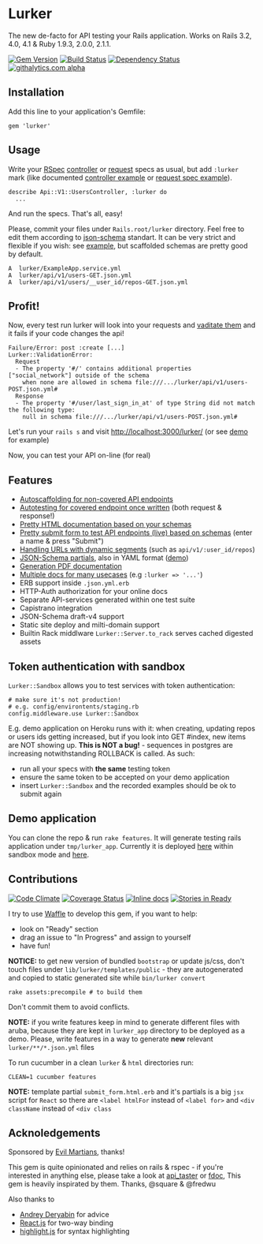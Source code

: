 # Lurker

The new de-facto for API testing your Rails application.
Works on Rails 3.2, 4.0, 4.1 & Ruby 1.9.3, 2.0.0, 2.1.1.

[![Gem Version][GV img]][Gem Version]
[![Build Status][BS img]][Build Status]
[![Dependency Status][DS img]][Dependency Status]
[![githalytics.com alpha](https://cruel-carlota.pagodabox.com/87ced56265849ad6386c2ba0a78f8038 "githalytics.com")](http://githalytics.com/razum2um/lurker)

## Installation

Add this line to your application's Gemfile:

    gem 'lurker'

## Usage

Write your [RSpec][rspec] [controller][rspec_controller_spec] or [request][rspec_request_spec] specs as usual,
but add `:lurker` mark (like documented [controller example][controler_spec_example] or [request spec example][request_spec_example]).

    describe Api::V1::UsersController, :lurker do
      ...

And run the specs. That's all, easy!

Please, commit your files under `Rails.root/lurker` directory.
Feel free to edit them according to [json-schema][json_schema] standart.
It can be very strict and flexible if you wish: see [example][json_schema_example],
but scaffolded schemas are pretty good by default.

    A  lurker/ExampleApp.service.yml
    A  lurker/api/v1/users-GET.json.yml
    A  lurker/api/v1/users/__user_id/repos-GET.json.yml

## Profit!

Now, every test run lurker will look into your requests and [vaditate them][failed_spec_example]
and it fails if your code changes the api!

    Failure/Error: post :create [...]
    Lurker::ValidationError:
      Request
      - The property '#/' contains additional properties ["social_network"] outside of the schema
        when none are allowed in schema file:///.../lurker/api/v1/users-POST.json.yml#
      Response
      - The property '#/user/last_sign_in_at' of type String did not match the following type:
        null in schema file:///.../lurker/api/v1/users-POST.json.yml#

Let's run your `rails s` and visit [http://localhost:3000/lurker/](http://localhost:3000/lurker/)
(or see [demo][demo_app2] for example)

Now, you can test your API on-line (for real)

## Features

- [Autoscaffolding for non-covered API endpoints][controler_spec_example]
- [Autotesting for covered endpoint once written][failed_spec_example] (both request & response!)
- [Pretty HTML documentation based on your schemas][html_generation_example]
- [Pretty submit form to test API endpoints (live) based on schemas][demo_live] (enter a name & press "Submit")
- [Handling URLs with dynamic segments][nested_controller_spec_example] (such as `api/v1/:user_id/repos`)
- [JSON-Schema partials][partial_example], also in YAML format ([demo][partial_example_demo])
- [Generation PDF documentation][pdf_example]
- [Multiple docs for many usecases][suffixes_example] (e.g `:lurker => '...'`)
- ERB support inside `.json.yml.erb`
- HTTP-Auth authorization for your online docs
- Separate API-services generated within one test suite
- Capistrano integration
- JSON-Schema draft-v4 support
- Static site deploy and milti-domain support
- Builtin Rack middlware `Lurker::Server.to_rack` serves cached digested assets

## Token authentication with sandbox

`Lurker::Sandbox` allows you to test services with token authentication:

    # make sure it's not production!
    # e.g. config/environtents/staging.rb
    config.middleware.use Lurker::Sandbox

E.g. demo application on Heroku runs with it: when creating, updating repos or users
ids getting increased, but if you look into GET #index,
new items are NOT showing up. **This is NOT a bug!** - sequences in postgres
are increasing notwithstanding ROLLBACK is called. As such:

- run all your specs with **the same** testing token
- ensure the same token to be accepted on your demo application
- insert `Lurker::Sandbox` and the recorded examples should be ok to submit again

## Demo application

You can clone the repo & run `rake features`.
It will generate testing rails application under `tmp/lurker_app`.
Currently it is deployed [here][demo_app] within sandbox mode and [here][demo_app2].


## Contributions

[![Code Climate][CC img]][Code Climate]
[![Coverage Status][CS img]][Coverage Status]
[![Inline docs](http://inch-pages.github.io/github/razum2um/lurker.png)](http://inch-pages.github.io/github/razum2um/lurker)
[![Stories in Ready](https://badge.waffle.io/razum2um/lurker.png?label=ready&title=Ready&_=1)][waffle]

I try to use [Waffle][waffle] to develop this gem, if you want to help:

- look on "Ready" section
- drag an issue to "In Progress" and assign to yourself
- have fun!

**NOTICE:** to get new version of bundled `bootstrap` or update js/css,
don't touch files under `lib/lurker/templates/public` - they are autogenerated
and copied to static generated site while `bin/lurker convert`

    rake assets:precompile # to build them

Don't commit them to avoid conflicts.

**NOTE:** if you write features keep in mind to generate different files with aruba,
because they are kept in `lurker_app` directory to be deployed as a demo. Please, write
features in a way to generate **new** relevant `lurker/**/*.json.yml` files

To run cucumber in a clean `lurker` & `html` directories run:

    CLEAN=1 cucumber features

**NOTE:** template partial `submit_form.html.erb` and it's partials is a big `jsx` script for `React`
so there are `<label htmlFor` instead of `<label for>` and `<div className` instead of `<div class`

## Acknoledgements

Sponsored by [Evil Martians][evil_martians], thanks!

This gem is quite opinionated and relies on rails & rspec - if you're
interested in anything else, please take a look at [api_taster][api_taster] or [fdoc][fdoc],
This gem is heavily inspirated by them. Thanks, @square & @fredwu

Also thanks to

- [Andrey Deryabin][aderyabin] for advice
- [React.js][reactjs] for two-way binding
- [highlight.js][hljs] for syntax highlighting

[aderyabin]: https://twitter.com/aderyabin
[hljs]: http://highlightjs.org/
[waffle]: https://waffle.io/razum2um/lurker
[gh_api]: https://developer.github.com/v3/meta/
[rspec]: https://github.com/rspec/rspec-rails
[api_taster]: https://github.com/fredwu/api_taster
[reactjs]: http://facebook.github.io/react/
[fdoc]: https://github.com/square/fdoc
[rspec_controller_spec]: https://www.relishapp.com/rspec/rspec-rails/docs/controller-specs
[rspec_request_spec]: https://www.relishapp.com/rspec/rspec-rails/docs/request-specs/request-spec
[json_schema]: http://json-schema.org/
[json_schema_example]: http://json-schema.org/example2.html
[evil_martians]: http://evilmartians.com/

[failed_spec_example]: https://www.relishapp.com/razum2um/lurker/docs/test-endpoint
[controler_spec_example]: https://www.relishapp.com/razum2um/lurker/docs/controller-schema-scaffolding
[nested_controller_spec_example]: https://www.relishapp.com/razum2um/lurker/docs/controller-nested-schema-scaffolding
[request_spec_example]: https://www.relishapp.com/razum2um/lurker/docs/request-schema-scaffolding
[html_generation_example]: https://www.relishapp.com/razum2um/lurker/docs/html-generation
[partial_example]: https://www.relishapp.com/razum2um/lurker/docs/partials
[suffixes_example]: https://www.relishapp.com/razum2um/lurker/docs/request-schema-suffixes

[demo_app]: http://lurker-app.herokuapp.com
[demo_app2]: http://lurker.razum2um.me
[demo_live]: http://lurker.razum2um.me/lurker/api/v1/users-POST.html
[pdf_example]: http://lurker.razum2um.me/lurker/LurkerApp.pdf
[partial_example_demo]: http://lurker-app.herokuapp.com/lurker/api/v1/users/__user_id/repos-POST.html

[Gem Version]: https://rubygems.org/gems/lurker
[Build Status]: https://travis-ci.org/razum2um/lurker
[Dependency Status]: https://gemnasium.com/razum2um/lurker
[Code Climate]: https://codeclimate.com/github/razum2um/lurker
[Coverage Status]: https://coveralls.io/r/razum2um/lurker

[GV img]: https://badge.fury.io/rb/lurker.png
[BS img]: https://travis-ci.org/razum2um/lurker.png
[DS img]: https://gemnasium.com/razum2um/lurker.png
[CC img]: https://codeclimate.com/github/razum2um/lurker.png
[CS img]: https://coveralls.io/repos/razum2um/lurker/badge.png?branch=master

